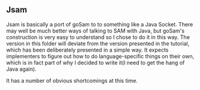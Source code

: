 Jsam
----

Jsam is basically a port of goSam to to something like a Java Socket. There may
well be much better ways of talking to SAM with Java, but goSam's construction
is very easy to understand so I chose to do it in this way. The version in this
folder will deviate from the version presented in the tutorial, which has been
deliberately presented in a simple way. It expects implementers to figure out
how to do language-specific things on their own, which is in fact part of why I
decided to write it(I need to get the hang of Java again).

It has a number of obvious shortcomings at this time.
